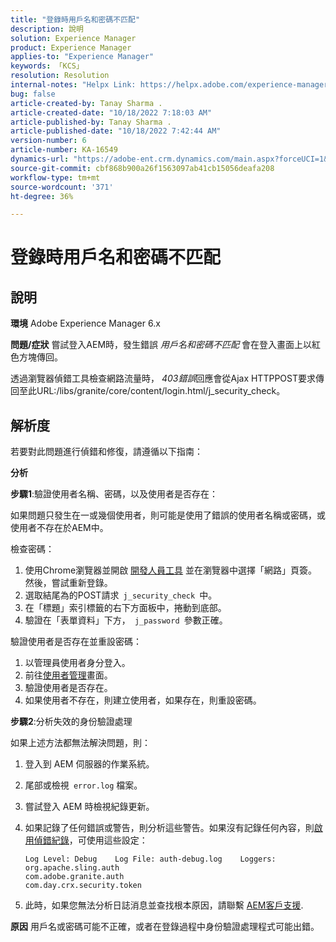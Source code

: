 ```yaml
---
title: "登錄時用戶名和密碼不匹配"
description: 說明
solution: Experience Manager
product: Experience Manager
applies-to: "Experience Manager"
keywords: 「KCS」
resolution: Resolution
internal-notes: "Helpx Link: https://helpx.adobe.com/experience-manager/kb/user-name-and-password-do-not-match-on-login.html"
bug: false
article-created-by: Tanay Sharma .
article-created-date: "10/18/2022 7:18:03 AM"
article-published-by: Tanay Sharma .
article-published-date: "10/18/2022 7:42:44 AM"
version-number: 6
article-number: KA-16549
dynamics-url: "https://adobe-ent.crm.dynamics.com/main.aspx?forceUCI=1&pagetype=entityrecord&etn=knowledgearticle&id=aa107f00-b54e-ed11-bba2-0022480868ff"
source-git-commit: cbf868b900a26f1563097ab41cb15056deafa208
workflow-type: tm+mt
source-wordcount: '371'
ht-degree: 36%

---
```


# 登錄時用戶名和密碼不匹配

## 說明

<b>環境</b>
Adobe Experience Manager 6.x


<b>問題/症狀</b>
嘗試登入AEM時，發生錯誤 *用戶名和密碼不匹配* 會在登入畫面上以紅色方塊傳回。

透過瀏覽器偵錯工具檢查網路流量時， *403錯誤*&#x200B;回應會從Ajax HTTPPOST要求傳回至此URL:/libs/granite/core/content/login.html/j_security_check。


## 解析度


若要對此問題進行偵錯和修復，請遵循以下指南：

<b>分析</b>

<b>步驟1</b>:驗證使用者名稱、密碼，以及使用者是否存在：

如果問題只發生在一或幾個使用者，則可能是使用了錯誤的使用者名稱或密碼，或使用者不存在於AEM中。

檢查密碼：

1. 使用Chrome瀏覽器並開啟 [開發人員工具](https://developer.chrome.com/devtools) 並在瀏覽器中選擇「網路」頁簽。 然後，嘗試重新登錄。
2. 選取結尾為的POST請求` j_security_check `中。
3. 在「標題」索引標籤的右下方面板中，捲動到底部。
4. 驗證在「表單資料」下方，` j_password `參數正確。


驗證使用者是否存在並重設密碼：

1. 以管理員使用者身分登入。
2. 前往[使用者管理](https://docs.adobe.com/content/help/zh-Hant/experience-manager-65/administering/home.html?topic=/experience-manager/6-5/sites/administering/morehelp/security.ug.js)畫面。
3. 驗證使用者是否存在。
4. 如果使用者不存在，則建立使用者，如果存在，則重設密碼。


<b>步驟2</b>:分析失效的身份驗證處理

如果上述方法都無法解決問題，則：

1. 登入到 AEM 伺服器的作業系統。
2. 尾部或檢視` error.log` 檔案。
3. 嘗試登入 AEM 時檢視紀錄更新。
4. 如果記錄了任何錯誤或警告，則分析這些警告。如果沒有記錄任何內容，則[啟用偵錯紀錄](https://docs.adobe.com/content/help/zh-Hant/experience-manager-65/deploying/configuring/configure-logging.html)，可使用這些設定：




   ```
   Log Level: Debug    Log File: auth-debug.log    Loggers:    org.apache.sling.auth
   com.adobe.granite.auth
   com.day.crx.security.token
   ```
5. 此時，如果您無法分析日誌消息並查找根本原因，請聯繫 [AEM客戶支援](https://experienceleague.adobe.com/?lang=zh-Hant?support-solution=Experience+Manager#support).



<b>原因</b>
用戶名或密碼可能不正確，或者在登錄過程中身份驗證處理程式可能出錯。


